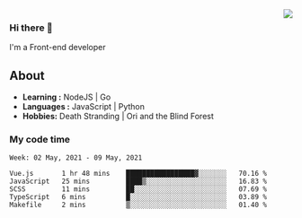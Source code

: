 <img align='right' src="https://github-readme-stats.vercel.app/api?username=strugglebak&show_icons=true">

### Hi there 👋

I'm a Front-end developer

## About

-  **Learning :** NodeJS | Go
-  **Languages :** JavaScript | Python
-  **Hobbies:** Death Stranding | Ori and the Blind Forest

### My code time

<!--START_SECTION:waka-->
```text
Week: 02 May, 2021 - 09 May, 2021

Vue.js       1 hr 48 mins    █████████████████▓░░░░░░░   70.16 % 
JavaScript   25 mins         ████▒░░░░░░░░░░░░░░░░░░░░   16.83 % 
SCSS         11 mins         ██░░░░░░░░░░░░░░░░░░░░░░░   07.69 % 
TypeScript   6 mins          █░░░░░░░░░░░░░░░░░░░░░░░░   03.89 % 
Makefile     2 mins          ▒░░░░░░░░░░░░░░░░░░░░░░░░   01.40 % 
```
<!--END_SECTION:waka-->
